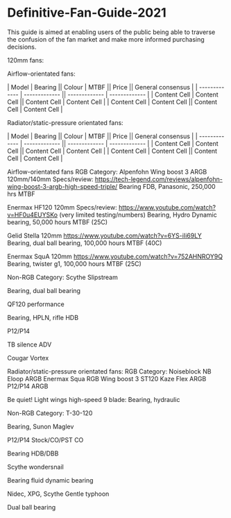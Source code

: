 # Definitive-Fan-Guide-2021
This guide is aimed at enabling users of the public being able to traverse the confusion of the fan market and make more informed purchasing decisions.

120mm fans:

Airflow-orientated fans:

| Model  | Bearing || Colour  | MTBF || Price || General consensus |
| ------------- | ------------- || ------------- | ------------- |
| Content Cell  | Content Cell  || Content Cell  | Content Cell  |
| Content Cell  | Content Cell  || Content Cell  | Content Cell  |


Radiator/static-pressure orientated fans:

| Model | Bearing || Colour  | MTBF || Price || General consensus |
| ------------- | ------------- || ------------- | ------------- |
| Content Cell  | Content Cell  || Content Cell  | Content Cell  |
| Content Cell  | Content Cell  || Content Cell  | Content Cell  |

Airflow-orientated fans
RGB Category: 
Alpenfohn Wing boost 3 ARGB 120mm/140mm
Specs/review:
https://tech-legend.com/reviews/alpenfohn-wing-boost-3-argb-high-speed-triple/
Bearing FDB, Panasonic, 250,000 hrs MTBF

Enermax HF120 120mm
Specs/review:
https://www.youtube.com/watch?v=HF0u4EUYSKo (very limited testing/numbers)
Bearing, Hydro Dynamic bearing, 50,000 hours MTBF (25C)

Gelid Stella 120mm
https://www.youtube.com/watch?v=6YS-iIi69LY
Bearing, dual ball bearing, 100,000 hours MTBF (40C)

Enermax SquA 120mm
https://www.youtube.com/watch?v=752AHNROY9Q
Bearing, twister g1, 100,000 hours MTBF (25C)


Non-RGB Category:
Scythe Slipstream

Bearing, dual ball bearing

QF120 performance

Bearing, HPLN, rifle HDB

P12/P14

TB silence ADV

Cougar Vortex



Radiator/static-pressure orientated fans:
RGB Category:
Noiseblock NB Eloop ARGB
Enermax Squa RGB
Wing boost 3 
ST120
Kaze Flex ARGB
P12/P14 ARGB

Be quiet! Light wings high-speed 9 blade:
Bearing, hydraulic

Non-RGB Category:
T-30-120


Bearing, Sunon Maglev




P12/P14 Stock/CO/PST CO

Bearing HDB/DBB

Scythe wondersnail

Bearing fluid dynamic bearing

Nidec, XPG, Scythe Gentle typhoon

Dual ball bearing







